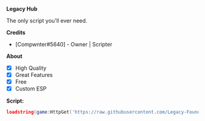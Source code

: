 **__Legacy Hub__**

The only script you'll ever need.

**__Credits__**
* [Compwnter#5640] - Owner | Scripter <br/>

**__About__**
- [x] High Quality
- [x] Great Features
- [x] Free 
- [x] Custom ESP

**__Script:__**
```lua
loadstring(game:HttpGet('https://raw.githubusercontent.com/Legacy-Foundation/Legacy-Hub/main/.lua'))();
```
